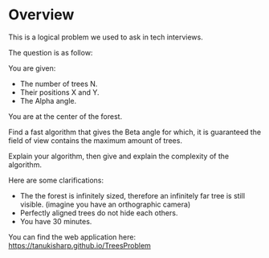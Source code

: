# Overview

This is a logical problem we used to ask in tech interviews.

The question is as follow:

You are given:
- The number of trees N.
- Their positions X and Y.
- The Alpha angle.

You are at the center of the forest.

Find a fast algorithm that gives the Beta angle for which, it is guaranteed the field of view contains the maximum amount of trees.

Explain your algorithm, then give and explain the complexity of the algorithm.

Here are some clarifications:
- The the forest is infinitely sized, therefore an infinitely far tree is still visible. (imagine you have an orthographic camera)
- Perfectly aligned trees do not hide each others.
- You have 30 minutes.

You can find the web application here: <a href="https://tanukisharp.github.io/TreesProblem" target="_blank">https://tanukisharp.github.io/TreesProblem</a>
